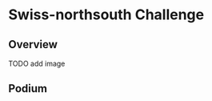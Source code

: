 # Swiss-northsouth Challenge

## Overview

TODO add image

## Podium

<link rel="stylesheet" href="https://cdn.jsdelivr.net/npm/ag-grid-community/dist/styles/ag-theme-quartz.css">
<script src="https://cdn.jsdelivr.net/npm/ag-grid-community/dist/ag-grid-community.min.js"></script>
<div id="js-podium" style="width: 100%; height: 350px;" class="ag-theme-quartz"></div>

<script src="js/podium.js"></script>

